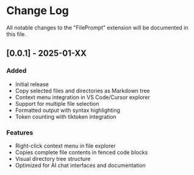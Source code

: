 # Change Log

All notable changes to the "FilePrompt" extension will be documented in this file.

## [0.0.1] - 2025-01-XX

### Added
- Initial release
- Copy selected files and directories as Markdown tree
- Context menu integration in VS Code/Cursor explorer
- Support for multiple file selection
- Formatted output with syntax highlighting
- Token counting with tiktoken integration

### Features
- Right-click context menu in file explorer
- Copies complete file contents in fenced code blocks
- Visual directory tree structure
- Optimized for AI chat interfaces and documentation 